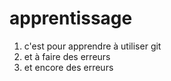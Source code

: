 # apprentissage

1. c'est pour apprendre à utiliser git
2. et à faire des erreurs
3. et encore des erreurs
